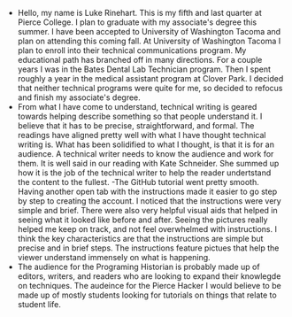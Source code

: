- Hello, my name is Luke Rinehart. This is my fifth and last quarter at Pierce
College. I plan to graduate with my associate's degree this summer. I have
been accepted to University of Washington Tacoma and plan on attending
this coming fall. At University of Washington Tacoma I plan to enroll into
their technical communications program. My educational path has branched off
in many directions. For a couple years I was in the Bates Dental Lab Technician
program. Then I spent roughly a year in the medical assistant program at Clover
Park. I decided that neither technical programs were quite for me, so decided
to refocus and finish my associate's degree.
- From what I have come to understand, technical writing is geared towards
helping describe something so that people understand it. I believe that
it has to be precise, straightforward, and formal. The readings have aligned
pretty well with what I have thought technical writing is. What has been
solidified to what I thought, is that it is for an audience. A technical
writer needs to know the audience and work for them. It is well said in 
our reading with Kate Schneider. She summed up how it is the job of the 
technical writer to help the reader undertstand the content to the fullest.
-The GitHub tutorial went pretty smooth. Having another open tab with 
the instructions made it easier to go step by step to creating the account.
I noticed that the instructions were very simple and brief. There were also 
very helpful visual aids that helped in seeing what it looked like before
and after. Seeing the pictures really helped me keep on track, and not feel
overwhelmed with instructions. I think the key characteristics are that the
instructions are simple but precise and in brief steps. The instructions 
feature pictues that help the viewer understand immensely on what is happening.
- The audience for the Programing Historian is probably made up of editors,
writers, and readers who are looking to expand their knowlegde on techniques.
The audeince for the Pierce Hacker I would believe to be made up of mostly 
students looking for tutorials on things that relate to student life. 
